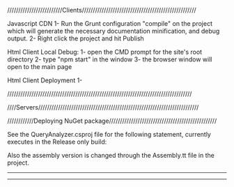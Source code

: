 

/////////////////////////Clients////////////////////////////////////////////////////

Javascript CDN
1- Run the Grunt configuration "compile" on the project which will generate the necessary documentation
	minification, and debug output.
2- Right click the project and hit Publish

Html Client Local Debug:
1- open the CMD prompt for the site's root directory
2- type "npm start" in the window
3- the browser window will open to the main page

Html Client Deployment
1- 

////////////////////////////////////////////////////////////////////////////////////



////Servers/////////////////////////////////////////////////////////////////////////


////////////Deploying NuGet package/////////////////////////////////////////////////

See the QueryAnalyzer.csproj file for the following statement, currently executes in the Release 
only build:

<Target Name="AfterBuild" Condition="'$(Configuration)' == 'Release'">
	<!--Publish a Nuget package on Release build
		See: https://docs.nuget.org/create/creating-and-publishing-a-package-->
	<Exec Command="nuget pack QueryAnalyzer.csproj -OutputDirectory ..\NugetPackages\  -Prop Configuration=Release">
	</Exec>
</Target>

Also the assembly version is changed through the Assembly.tt file in the project.

-----------------------------------------------------------------------------------

-----------------------------------------------------------------------------------

